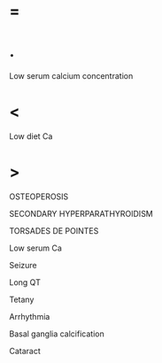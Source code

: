 # =

# .

Low serum calcium concentration

# <

Low diet Ca

# >

OSTEOPEROSIS

SECONDARY HYPERPARATHYROIDISM

TORSADES DE POINTES

Low serum Ca

Seizure

Long QT

Tetany

Arrhythmia

Basal ganglia calcification

Cataract
